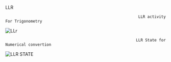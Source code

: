 LLR

                                                              LLR activity For Trigonometry

![LLr](https://user-images.githubusercontent.com/78873487/107739566-25ccc780-6d2f-11eb-8597-d14b5505d1ed.PNG)


                                                       
                                                             LLR State for Numerical convertion
                                                             
![LLR STATE](https://user-images.githubusercontent.com/78890690/107761647-bcaa7b80-6d51-11eb-876e-3fb854317dd3.png)                                                             
